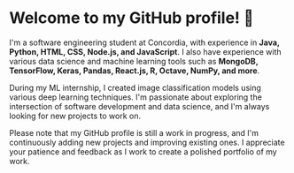 # Welcome to my GitHub profile! 👋

I'm a software engineering student at Concordia, with experience in **Java, Python, HTML, CSS, Node.js, and JavaScript**. I also have experience with various data science and machine learning tools such as **MongoDB, TensorFlow, Keras, Pandas, React.js, R, Octave, NumPy, and more**.

During my ML internship, I created image classification models using various deep learning techniques. I'm passionate about exploring the intersection of software development and data science, and I'm always looking for new projects to work on.

Please note that my GitHub profile is still a work in progress, and I'm continuously adding new projects and improving existing ones. I appreciate your patience and feedback as I work to create a polished portfolio of my work.
